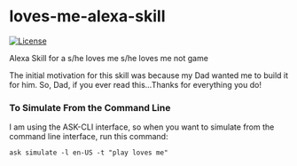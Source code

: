 # loves-me-alexa-skill
[![License](https://img.shields.io/badge/License-Apache%202.0-blue.svg)](https://raw.githubusercontent.com/jpburnett/loves-me-alexa-skill/master/LICENSE)

Alexa Skill for a s/he loves me s/he loves me not game

The initial motivation for this skill was because my Dad wanted me to build it for him.
So, Dad, if you ever read this...Thanks for everything you do!

### To Simulate From the Command Line
I am using the ASK-CLI interface, so when you want to simulate from the command line interface, run this command:

`ask simulate -l en-US -t "play loves me"`
